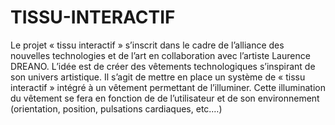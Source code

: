 # TISSU-INTERACTIF
Le projet « tissu interactif » s’inscrit dans le cadre de l’alliance des nouvelles technologies et de l’art en collaboration avec l’artiste Laurence DREANO. L’idée est de créer des vêtements technologiques s’inspirant de son univers artistique. Il s’agit de mettre en place un système de « tissu interactif »   intégré à un vêtement permettant de l’illuminer. Cette illumination du vêtement se fera en fonction de de l’utilisateur et de son environnement (orientation, position, pulsations cardiaques, etc.…)
